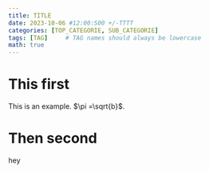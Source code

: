 ```yaml
---
title: TITLE
date: 2023-10-06 #12:00:S00 +/-TTTT
categories: [TOP_CATEGORIE, SUB_CATEGORIE]
tags: [TAG]     # TAG names should always be lowercase
math: true 
---
```


# This first
This is an example. $\pi =\sqrt{b}$.

# Then second
hey